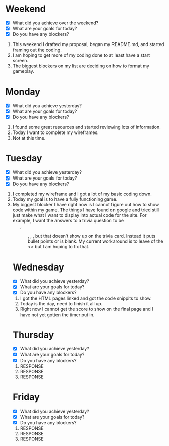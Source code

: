 # Weekend
- [x] What did you achieve over the weekend?
- [x] What are your goals for today?
- [x] Do you have any blockers?
1. This weekend I drafted my proposal, began my README.md, and started framing out the coding.
2. I am hoping to get more of my coding done to at least have a start screen.
3. The biggest blockers on my list are deciding on how to format my gameplay.

# Monday
- [x] What did you achieve yesterday?
- [x] What are your goals for today?
- [x] Do you have any blockers?
1. I found some great resources and started reviewing lots of information.
2. Today I want to complete my wireframes.
3. Not at this time.

# Tuesday
- [x] What did you achieve yesterday?
- [x] What are your goals for today?
- [x] Do you have any blockers?
1. I completed my wireframe and I got a lot of my basic coding down.
2. Today my goal is to have a fully functioning game. 
3. My biggest blocker I have right now is I cannot figure out how to show code within my game. The things I have found on google and tried still just make what I want to display into actual code for the site. For example, I want the answers to a trivia question to be <ol>, <ul>, <list>, <nl>, but that doesn't show up on the trivia card. Instead it puts bullet points or is blank. My current workaround is to leave of the <> but I am hoping to fix that.

# Wednesday
- [x] What did you achieve yesterday?
- [x] What are your goals for today?
- [x] Do you have any blockers?
1. I got the HTML pages linked and got the code snippits to show.
2. Today is the day, need to finish it all up.
3. Right now I cannot get the score to show on the final page and I have not yet gotten the timer put in.

# Thursday
- [x] What did you achieve yesterday?
- [x] What are your goals for today?
- [x] Do you have any blockers?
1. RESPONSE
2. RESPONSE
3. RESPONSE

# Friday
- [x] What did you achieve yesterday?
- [x] What are your goals for today?
- [x] Do you have any blockers?
1. RESPONSE
2. RESPONSE
3. RESPONSE

